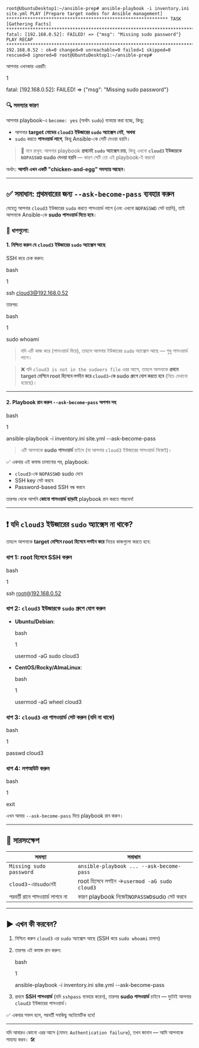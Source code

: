 ```
root@UbuntuDesktop1:~/ansible-prep# ansible-playbook -i inventory.ini site.yml PLAY [Prepare target nodes for Ansible management] ************************************************************* TASK [Gathering Facts] ***************************************************************************************** fatal: [192.168.0.52]: FAILED! => {"msg": "Missing sudo password"} PLAY RECAP ***************************************************************************************************** 192.168.0.52 : ok=0 changed=0 unreachable=0 failed=1 skipped=0 rescued=0 ignored=0 root@UbuntuDesktop1:~/ansible-prep#

```

আপনার এখনকার এররটি:

1

fatal: [192.168.0.52]: FAILED! => {"msg": "Missing sudo password"}

### 🔍 **সমস্যার কারণ**

আপনার playbook-এ `become: yes` (অর্থাৎ `sudo`) ব্যবহার করা হচ্ছে, কিন্তু:

- আপনার **target নোডের `cloud3` ইউজারের `sudo` অ্যাক্সেস নেই**, **অথবা**
- `sudo` করতে **পাসওয়ার্ড লাগে**, কিন্তু Ansible-কে সেটি দেওয়া হয়নি।

> 📌 মনে রাখুন: আপনার playbook **প্রথমেই `sudo` অ্যাক্সেস চায়**, কিন্তু এখনো **`cloud3` ইউজারকে `NOPASSWD` sudo দেওয়া হয়নি** — কারণ সেটি তো এই playbook-ই করবে!

অর্থাৎ: **আপনি এখন একটি "chicken-and-egg" সমস্যায় আছেন**।

---

## ✅ **সমাধান: প্রথমবারের জন্য `--ask-become-pass` ব্যবহার করুন**

যেহেতু আপনার `cloud3` ইউজারের `sudo` করতে পাসওয়ার্ড লাগে (এবং এখনো `NOPASSWD` সেট হয়নি), তাই আপনাকে Ansible-কে **sudo পাসওয়ার্ড দিতে হবে**।

### 🔧 ধাপগুলো:

#### 1. **নিশ্চিত করুন যে `cloud3` ইউজারের `sudo` অ্যাক্সেস আছে**

SSH করে চেক করুন:

bash

1

ssh cloud3@192.168.0.52

তারপর:

bash

1

sudo whoami

> যদি এটি কাজ করে (পাসওয়ার্ড দিয়ে), তাহলে আপনার ইউজারের `sudo` অ্যাক্সেস আছে — শুধু পাসওয়ার্ড লাগে।

> ❌ যদি `cloud3 is not in the sudoers file` এরর আসে, তাহলে আপনাকে **প্রথমে target মেশিনে root হিসেবে লগইন করে `cloud3`-কে sudo গ্রুপে যোগ করতে হবে** (নিচে দেখানো হয়েছে)।

---

#### 2. **Playbook রান করুন `--ask-become-pass` অপশন সহ**

bash

1

ansible-playbook -i inventory.ini site.yml --ask-become-pass

> এটি আপনাকে **sudo পাসওয়ার্ড** চাইবে (যা আপনার `cloud3` ইউজারের পাসওয়ার্ড নিজেই)।

✅ একবার এই কমান্ড চালানোর পর, playbook:

- `cloud3`-কে `NOPASSWD` sudo দেবে
- SSH key সেট করবে
- Password-based SSH বন্ধ করবে

তারপর থেকে আপনি **কোনো পাসওয়ার্ড ছাড়াই** playbook রান করতে পারবেন!

---

## ❗ যদি `cloud3` ইউজারের `sudo` অ্যাক্সেস না থাকে?

তাহলে আপনাকে **target মেশিনে root হিসেবে লগইন করে** নিচের কাজগুলো করতে হবে:

### ধাপ 1: root হিসেবে SSH করুন

bash

1

ssh root@192.168.0.52

### ধাপ 2: `cloud3` ইউজারকে `sudo` গ্রুপে যোগ করুন

- **Ubuntu/Debian**:
    
    bash
    
    1
    
    usermod -aG sudo cloud3
    
- **CentOS/Rocky/AlmaLinux**:
    
    bash
    
    1
    
    usermod -aG wheel cloud3
    

### ধাপ 3: `cloud3` এর পাসওয়ার্ড সেট করুন (যদি না থাকে)

bash

1

passwd cloud3

### ধাপ 4: লগআউট করুন

bash

1

exit

এখন আবার `--ask-become-pass` দিয়ে playbook রান করুন।

---

## 📌 সারসংক্ষেপ

|সমস্যা|সমাধান|
|---|---|
|`Missing sudo password`|`ansible-playbook ... --ask-become-pass`|
|`cloud3`-এর`sudo`নেই|root হিসেবে লগইন →`usermod -aG sudo cloud3`|
|পরবর্তী রানে পাসওয়ার্ড লাগবে না|কারণ playbook নিজেই`NOPASSWD`sudo সেট করবে|

---

## ▶️ এখন কী করবেন?

1. নিশ্চিত করুন `cloud3` এর `sudo` অ্যাক্সেস আছে (SSH করে `sudo whoami` চালান)
2. তারপর এই কমান্ড রান করুন:
    
    bash
    
    1
    
    ansible-playbook -i inventory.ini site.yml --ask-become-pass
    
3. প্রথমে **SSH পাসওয়ার্ড** (যদি `sshpass` ব্যবহার করেন), তারপর **sudo পাসওয়ার্ড** চাইবে — দুটোই আপনার `cloud3` ইউজারের পাসওয়ার্ড।

✅ একবার সফল হলে, পরবর্তী সবকিছু অটোমেটিক হবে!

---

যদি আবারও কোনো এরর আসে (যেমন: `Authentication failure`), তখন জানান — আমি আপনাকে সাহায্য করব। 🛠️